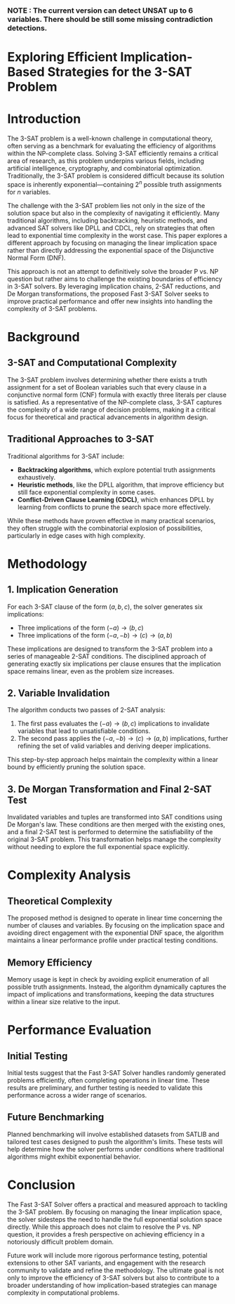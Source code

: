 ### NOTE : The current version can detect UNSAT up to 6 variables.  There should be still some missing contradiction detections.

# Exploring Efficient Implication-Based Strategies for the 3-SAT Problem

# Introduction

The 3-SAT problem is a well-known challenge in computational theory, often serving as a benchmark for evaluating the efficiency of algorithms within the NP-complete class. Solving 3-SAT efficiently remains a critical area of research, as this problem underpins various fields, including artificial intelligence, cryptography, and combinatorial optimization. Traditionally, the 3-SAT problem is considered difficult because its solution space is inherently exponential—containing $2^n$ possible truth assignments for $n$ variables.

The challenge with the 3-SAT problem lies not only in the size of the solution space but also in the complexity of navigating it efficiently. Many traditional algorithms, including backtracking, heuristic methods, and advanced SAT solvers like DPLL and CDCL, rely on strategies that often lead to exponential time complexity in the worst case. This paper explores a different approach by focusing on managing the linear implication space rather than directly addressing the exponential space of the Disjunctive Normal Form (DNF).

This approach is not an attempt to definitively solve the broader P vs. NP question but rather aims to challenge the existing boundaries of efficiency in 3-SAT solvers. By leveraging implication chains, 2-SAT reductions, and De Morgan transformations, the proposed Fast 3-SAT Solver seeks to improve practical performance and offer new insights into handling the complexity of 3-SAT problems.

# Background

## 3-SAT and Computational Complexity

The 3-SAT problem involves determining whether there exists a truth assignment for a set of Boolean variables such that every clause in a conjunctive normal form (CNF) formula with exactly three literals per clause is satisfied. As a representative of the NP-complete class, 3-SAT captures the complexity of a wide range of decision problems, making it a critical focus for theoretical and practical advancements in algorithm design.

## Traditional Approaches to 3-SAT

Traditional algorithms for 3-SAT include:
- **Backtracking algorithms**, which explore potential truth assignments exhaustively.
- **Heuristic methods**, like the DPLL algorithm, that improve efficiency but still face exponential complexity in some cases.
- **Conflict-Driven Clause Learning (CDCL)**, which enhances DPLL by learning from conflicts to prune the search space more effectively.

While these methods have proven effective in many practical scenarios, they often struggle with the combinatorial explosion of possibilities, particularly in edge cases with high complexity.

# Methodology

## 1. Implication Generation

For each 3-SAT clause of the form $(a, b, c)$, the solver generates six implications:
- Three implications of the form $(-a) \rightarrow (b, c)$
- Three implications of the form $(-a, -b) \rightarrow (c) \rightarrow (a, b)$

These implications are designed to transform the 3-SAT problem into a series of manageable 2-SAT conditions. The disciplined approach of generating exactly six implications per clause ensures that the implication space remains linear, even as the problem size increases.

## 2. Variable Invalidation

The algorithm conducts two passes of 2-SAT analysis:
1. The first pass evaluates the $(-a) \rightarrow (b, c)$ implications to invalidate variables that lead to unsatisfiable conditions.
2. The second pass applies the $(-a, -b) \rightarrow (c) \rightarrow (a, b)$ implications, further refining the set of valid variables and deriving deeper implications.

This step-by-step approach helps maintain the complexity within a linear bound by efficiently pruning the solution space.

## 3. De Morgan Transformation and Final 2-SAT Test

Invalidated variables and tuples are transformed into SAT conditions using De Morgan's law. These conditions are then merged with the existing ones, and a final 2-SAT test is performed to determine the satisfiability of the original 3-SAT problem. This transformation helps manage the complexity without needing to explore the full exponential space explicitly.

# Complexity Analysis

## Theoretical Complexity

The proposed method is designed to operate in linear time concerning the number of clauses and variables. By focusing on the implication space and avoiding direct engagement with the exponential DNF space, the algorithm maintains a linear performance profile under practical testing conditions.

## Memory Efficiency

Memory usage is kept in check by avoiding explicit enumeration of all possible truth assignments. Instead, the algorithm dynamically captures the impact of implications and transformations, keeping the data structures within a linear size relative to the input.

# Performance Evaluation

## Initial Testing

Initial tests suggest that the Fast 3-SAT Solver handles randomly generated problems efficiently, often completing operations in linear time. These results are preliminary, and further testing is needed to validate this performance across a wider range of scenarios.

## Future Benchmarking

Planned benchmarking will involve established datasets from SATLIB and tailored test cases designed to push the algorithm's limits. These tests will help determine how the solver performs under conditions where traditional algorithms might exhibit exponential behavior.

# Conclusion

The Fast 3-SAT Solver offers a practical and measured approach to tackling the 3-SAT problem. By focusing on managing the linear implication space, the solver sidesteps the need to handle the full exponential solution space directly. While this approach does not claim to resolve the P vs. NP question, it provides a fresh perspective on achieving efficiency in a notoriously difficult problem domain.

Future work will include more rigorous performance testing, potential extensions to other SAT variants, and engagement with the research community to validate and refine the methodology. The ultimate goal is not only to improve the efficiency of 3-SAT solvers but also to contribute to a broader understanding of how implication-based strategies can manage complexity in computational problems.



